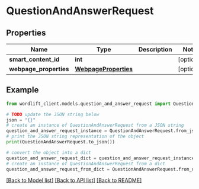 # QuestionAndAnswerRequest


## Properties

Name | Type | Description | Notes
------------ | ------------- | ------------- | -------------
**smart_content_id** | **int** |  | [optional] 
**webpage_properties** | [**WebpageProperties**](WebpageProperties.md) |  | [optional] 

## Example

```python
from wordlift_client.models.question_and_answer_request import QuestionAndAnswerRequest

# TODO update the JSON string below
json = "{}"
# create an instance of QuestionAndAnswerRequest from a JSON string
question_and_answer_request_instance = QuestionAndAnswerRequest.from_json(json)
# print the JSON string representation of the object
print(QuestionAndAnswerRequest.to_json())

# convert the object into a dict
question_and_answer_request_dict = question_and_answer_request_instance.to_dict()
# create an instance of QuestionAndAnswerRequest from a dict
question_and_answer_request_from_dict = QuestionAndAnswerRequest.from_dict(question_and_answer_request_dict)
```
[[Back to Model list]](../README.md#documentation-for-models) [[Back to API list]](../README.md#documentation-for-api-endpoints) [[Back to README]](../README.md)


